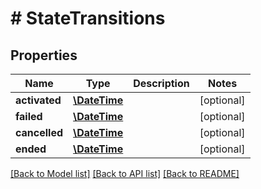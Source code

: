# # StateTransitions

## Properties

Name | Type | Description | Notes
------------ | ------------- | ------------- | -------------
**activated** | [**\DateTime**](\DateTime.md) |  | [optional] 
**failed** | [**\DateTime**](\DateTime.md) |  | [optional] 
**cancelled** | [**\DateTime**](\DateTime.md) |  | [optional] 
**ended** | [**\DateTime**](\DateTime.md) |  | [optional] 

[[Back to Model list]](../../README.md#documentation-for-models) [[Back to API list]](../../README.md#documentation-for-api-endpoints) [[Back to README]](../../README.md)


